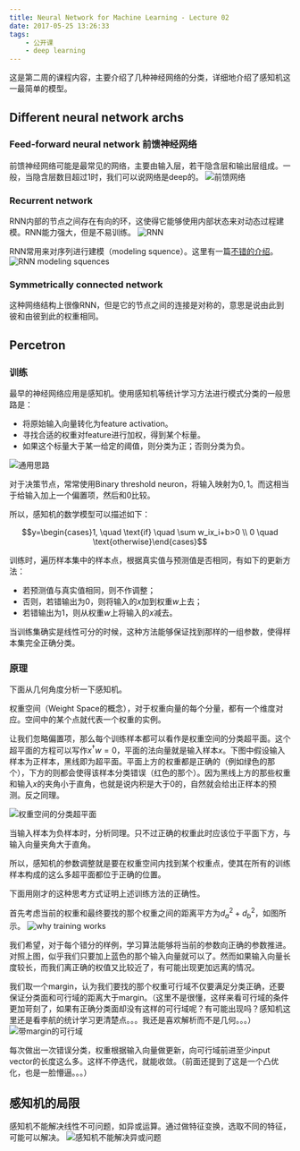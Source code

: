 ```yaml
---
title: Neural Network for Machine Learning - Lecture 02
date: 2017-05-25 13:26:33
tags:
    - 公开课
    - deep learning
---
```

这是第二周的课程内容，主要介绍了几种神经网络的分类，详细地介绍了感知机这一最简单的模型。
<!-- more -->
## Different neural network archs
### Feed-forward neural network 前馈神经网络
前馈神经网络可能是最常见的网络，主要由输入层，若干隐含层和输出层组成。一般，当隐含层数目超过$1$时，我们可以说网络是deep的。
![前馈网络](/img/hinton_02_feed_forward_nn.png)

### Recurrent network
RNN内部的节点之间存在有向的环，这使得它能够使用内部状态来对动态过程建模。RNN能力强大，但是不易训练。
![RNN](/img/hinton_02_recurrent_nn.png)

RNN常用来对序列进行建模（modeling squence）。这里有一篇[不错的介绍](http://karpathy.github.io/2015/05/21/rnn-effectiveness/)。
![RNN modeling squences](/img/hinton_02_rnn_app.png)

### Symmetrically connected network
这种网络结构上很像RNN，但是它的节点之间的连接是对称的，意思是说由此到彼和由彼到此的权重相同。

## Percetron
### 训练
最早的神经网络应用是感知机。使用感知机等统计学习方法进行模式分类的一般思路是：
- 将原始输入向量转化为feature activation。
- 寻找合适的权重对feature进行加权，得到某个标量。
- 如果这个标量大于某一给定的阈值，则分类为正；否则分类为负。

![通用思路](/img/hinton_02_perceptron_paradigm_for_pattern_recong.png)

对于决策节点，常常使用Binary threshold neuron，将输入映射为${0,1}$。而这相当于给输入加上一个偏置项，然后和$0$比较。

所以，感知机的数学模型可以描述如下：

$$y=\begin{cases}1, \quad \text{if} \quad \sum w_ix_i+b>0 \\ 0 \quad \text{otherwise}\end{cases}$$

训练时，遍历样本集中的样本点，根据真实值与预测值是否相同，有如下的更新方法：
- 若预测值与真实值相同，则不作调整；
- 否则，若错输出为$0$，则将输入的$x$加到权重$w$上去；
- 若错输出为1，则从权重$w$上将输入的$x$减去。

当训练集确实是线性可分的时候，这种方法能够保证找到那样的一组参数，使得样本集完全正确分类。

### 原理
下面从几何角度分析一下感知机。

权重空间（Weight Space的概念），对于权重向量的每个分量，都有一个维度对应。空间中的某个点就代表一个权重的实例。

让我们忽略偏置项，那么每个训练样本都可以看作是权重空间的分类超平面。这个超平面的方程可以写作$x^\dagger w = 0$，平面的法向量就是输入样本$x$。下图中假设输入样本为正样本，黑线即为超平面。平面上方的权重都是正确的（例如绿色的那个），下方的则都会使得该样本分类错误（红色的那个）。因为黑线上方的那些权重和输入$x$的夹角小于直角，也就是说内积是大于$0$的，自然就会给出正样本的预测。反之同理。

![权重空间的分类超平面](/img/hinton_02_weight_space_hyperplane.png)

当输入样本为负样本时，分析同理。只不过正确的权重此时应该位于平面下方，与输入向量夹角大于直角。

所以，感知机的参数调整就是要在权重空间内找到某个权重点，使其在所有的训练样本构成的这么多超平面都位于正确的位置。

下面用刚才的这种思考方式证明上述训练方法的正确性。

首先考虑当前的权重和最终要找的那个权重之间的距离平方为$d_a^2+d_b^2$，如图所示。
![why training works](/img/hinton_02_why_training_works_1.png)

我们希望，对于每个错分的样例，学习算法能够将当前的参数向正确的参数推进。对照上图，似乎我们只要加上蓝色的那个输入向量就可以了。然而如果输入向量长度较长，而我们离正确的权值又比较近了，有可能出现更加远离的情况。

我们取一个margin，认为我们要找的那个权重可行域不仅要满足分类正确，还要保证分类面和可行域的距离大于margin。（这里不是很懂，这样来看可行域的条件更加苛刻了，如果有正确分类面却没有这样的可行域呢？有可能出现吗？感知机这里还是看李航的统计学习更清楚点。。。我还是喜欢解析而不是几何。。。）
![带margin的可行域](/img/hinton_02_margin.png)

每次做出一次错误分类，权重根据输入向量做更新，向可行域前进至少input vector的长度这么多。这样不停迭代，就能收敛。（前面还提到了这是一个凸优化，也是一脸懵逼。。。）

## 感知机的局限
感知机不能解决线性不可问题，如异或运算。通过做特征变换，选取不同的特征，可能可以解决。
![感知机不能解决异或问题](/img/hinton_02_perceptron_xor.png)
